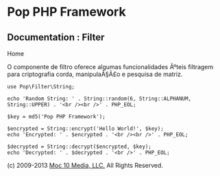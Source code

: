 Pop PHP Framework
=================

Documentation : Filter
----------------------

Home

O componente de filtro oferece algumas funcionalidades Ãºteis filtragem
para criptografia corda, manipulaÃ§Ã£o e pesquisa de matriz.

    use Pop\Filter\String;

    echo 'Random String: ' . String::random(6, String::ALPHANUM, String::UPPER) . '<br /><br />' . PHP_EOL;

    $key = md5('Pop PHP Framework');

    $encrypted = String::encrypt('Hello World!', $key);
    echo 'Encrypted: ' . $encrypted . '<br /><br />' . PHP_EOL;

    $decrypted = String::decrypt($encrypted, $key);
    echo 'Decrypted: ' . $decrypted . '<br />' . PHP_EOL;

\(c) 2009-2013 [Moc 10 Media, LLC.](http://www.moc10media.com) All
Rights Reserved.
